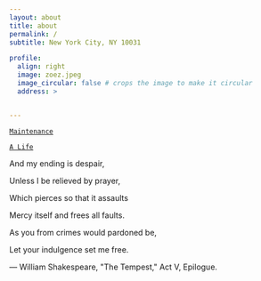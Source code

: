 ```yaml
---
layout: about
title: about
permalink: /
subtitle: New York City, NY 10031

profile:
  align: right
  image: zoez.jpeg
  image_circular: false # crops the image to make it circular
  address: >


---
```


[`Maintenance`](https://brook-smash-1a0.notion.site/Maintenance-43e222f3a13c417b97b777d3f479b9f8?pvs=4)

[`A Life`](https://brook-smash-1a0.notion.site/A-Life-5d091e1b1f1a4468807f1d22b9df0953?pvs=4)


And my ending is despair,

Unless I be relieved by prayer,

Which pierces so that it assaults

Mercy itself and frees all faults.

As you from crimes would pardoned be,

Let your indulgence set me free.

  — William Shakespeare, "The Tempest," Act V, Epilogue.


